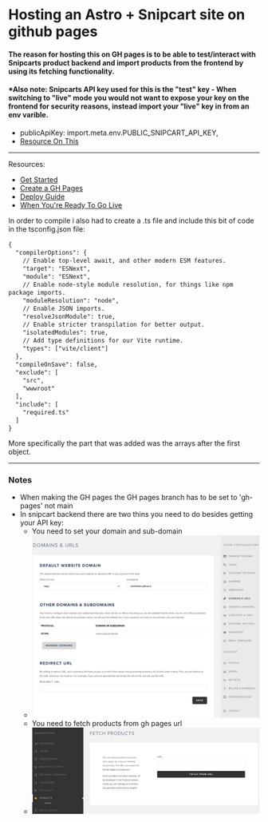 # Hosting an Astro + Snipcart site on github pages

#### The reason for hosting this on GH pages is to be able to test/interact with Snipcarts product backend and import products from the frontend by using its fetching functionality.

#### *Also note: Snipcarts API key used for this is the "test" key - When switching to "live" mode you would not want to expose your key on the frontend for security reasons, instead import your "live" key in from an env varible.
-  publicApiKey: import.meta.env.PUBLIC_SNIPCART_API_KEY,
-  [Resource On This](https://docs.snipcart.com/v3/testing/environment)

<hr>

Resources:
- [Get Started](https://app.snipcart.com/dashboard)
- [Create a GH Pages](https://docs.github.com/en/pages/getting-started-with-github-pages/creating-a-github-pages-site)
- [Deploy Guide](https://docs.astro.build/en/guides/deploy/)
- [When You're Ready To Go Live](https://docs.snipcart.com/v3/testing/going-live)



In order to compile i also had to create a .ts file and include this bit of code in the tsconfig.json file:

    {
      "compilerOptions": {
        // Enable top-level await, and other modern ESM features.
        "target": "ESNext",
        "module": "ESNext",
        // Enable node-style module resolution, for things like npm package imports.
        "moduleResolution": "node",
        // Enable JSON imports.
        "resolveJsonModule": true,
        // Enable stricter transpilation for better output.
        "isolatedModules": true,
        // Add type definitions for our Vite runtime.
        "types": ["vite/client"]
      },
      "compileOnSave": false,
      "exclude": [
        "src",
        "wwwroot"
      ],
      "include": [
        "required.ts"
      ]
    }

More specifically the part that was added was the arrays after the first object.

<hr>

### Notes
- When making the GH pages the GH pages branch has to be set to 'gh-pages' not main
- In snipcart backend there are two thins you need to do besides getting your API key:
  - You need to set your domain and sub-domain
  - ![This is an image](assets/readme/snipcart-domain.png)
  - You need to fetch products from gh pages url
  - ![This is an image](assets/readme/snipcart-fetch.png)





